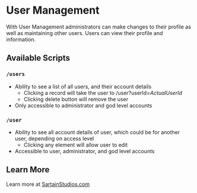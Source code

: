 # User Management

With User Management administrators can make changes to their profile as well as maintaining other users. Users can view their profile and information.

## Available Scripts

### `/users`
* Ability to see a list of all users, and their account details
  * Clicking a record will take the user to /user?userId=*ActualUserId*
  * Clicking delete button will remove the user
* Only accessible to administrator and god level accounts

### `/user`
* Ability to see all account details of user, which could be for another user, depending on access level
  * Clicking any element will allow user to edit
* Accessible to user, administrator, and god level accounts

## Learn More

Learn more at [SartainStudios.com](https://sartainstudios.com/EntityInformation?title=User%20Management)